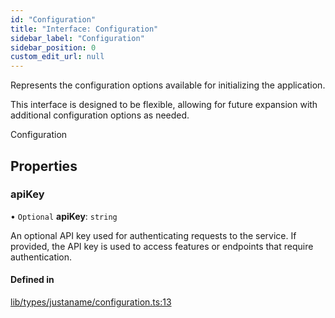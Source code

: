 ```yaml
---
id: "Configuration"
title: "Interface: Configuration"
sidebar_label: "Configuration"
sidebar_position: 0
custom_edit_url: null
---
```


Represents the configuration options available for initializing the application.

This interface is designed to be flexible, allowing for future expansion with additional
configuration options as needed.

 Configuration

## Properties

### apiKey

• `Optional` **apiKey**: `string`

An optional API key used for authenticating requests
                              to the service. If provided, the API key is used to
                              access features or endpoints that require authentication.

#### Defined in

[lib/types/justaname/configuration.ts:13](https://github.com/JustaName-id/JustaName-sdk/blob/1dd4ff6/packages/@justaname.id/sdk/src/lib/types/justaname/configuration.ts#L13)
